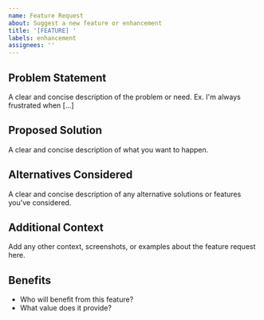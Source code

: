 ```yaml
---
name: Feature Request
about: Suggest a new feature or enhancement
title: '[FEATURE] '
labels: enhancement
assignees: ''
---
```


## Problem Statement
A clear and concise description of the problem or need. Ex. I'm always frustrated when [...]

## Proposed Solution
A clear and concise description of what you want to happen.

## Alternatives Considered
A clear and concise description of any alternative solutions or features you've considered.

## Additional Context
Add any other context, screenshots, or examples about the feature request here.

## Benefits
- Who will benefit from this feature?
- What value does it provide?
